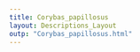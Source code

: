 ```yaml
---
title: Corybas_papillosus
layout: Descriptions_Layout 
outp: "Corybas_papillosus.html"
---
```



